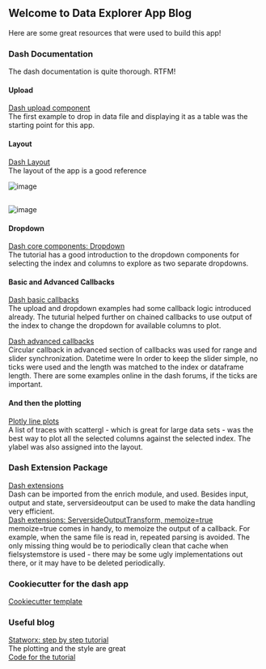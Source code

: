 ## Welcome to Data Explorer App Blog

Here are some great resources that were used to build this app!

### Dash Documentation

The dash documentation is quite thorough.  RTFM!

#### Upload
[Dash upload component](https://dash.plotly.com/dash-core-components/upload) <br />
The first example to drop in data file and displaying it as a table was the starting point for this app.

#### Layout
[Dash Layout](https://dash.plotly.com/layout) <br />
The layout of the app is a good reference

![image](https://user-images.githubusercontent.com/37553132/161395361-b8efae32-28c3-466e-9865-6daafdc13fea.png)

##

![image](https://user-images.githubusercontent.com/37553132/161395555-874f8afe-61ea-4597-927e-d99b01fb5695.png)


#### Dropdown
[Dash core components: Dropdown](https://dash.plotly.com/dash-core-components/dropdown) <br />
The tutorial has a good introduction to the dropdown components for selecting the index and columns to explore as two separate dropdowns.

#### Basic and Advanced Callbacks
[Dash basic callbacks](https://dash.plotly.com/basic-callbacks) <br />
The upload and dropdown examples had some callback logic introduced already.  The tuturial helped further on chained callbacks to use output of the index to change the dropdown for available columns to plot.

[Dash advanced callbacks](https://dash.plotly.com/advanced-callbacks) <br />
Circular callback in advanced section of callbacks was used for range and slider synchronization.  Datetime were In order to keep the slider simple, no ticks were used and the length was matched to the index or dataframe length.  There are some examples online in the dash forums, if the ticks are important. 

#### And then the plotting
[Plotly line plots](https://plotly.com/python/line-charts/) <br />
A list of traces with scattergl - which is great for large data sets - was the best way to plot all the selected columns against the selected index.  The ylabel was also assigned into the layout. <br />

### Dash Extension Package
[Dash extensions](https://www.dash-extensions.com/) <br />
Dash can be imported from the enrich module, and used.  Besides input, output and state, serversideoutput can be used to make the data handling very efficient. <br />
[Dash extensions: ServersideOutputTransform, memoize=true](https://www.dash-extensions.com/transforms/serverside-output-transform) <br />
memoize=true comes in handy, to memoize the output of a callback.  For example, when the same file is read in, repeated parsing is avoided.  The only missing thing would be to periodically clean that cache when fielsystemstore is used - there may be some ugly implementations out there, or it may have to be deleted periodically.

### Cookiecutter for the dash app
[Cookiecutter template](https://github.com/chrisvoncsefalvay/cookiecutter-dash)

### Useful blog
[Statworx: step by step tutorial](https://www.statworx.com/en/content-hub/blog/how-to-build-a-dashboard-in-python-plotly-dash-step-by-step-tutorial/)<br />
The plotting and the style are great <br />
[Code for the tutorial](https://github.com/STATWORX/blog/tree/master/DashApp)


